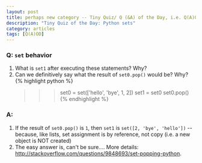 ```yaml
---
layout: post
title: perhaps new category -- Tiny Quiz/ Q (&A) of the Day, i.e. Q(A)OD (Python)
description: "Tiny Quiz of the Day: Python sets"
category: articles
tags: [Q(A)OD]
---
```


### Q: ``set`` behavior
1. What is ``set1`` after executing these statements?  Why?
2. Can we definitively say what the result of ``set0.pop()`` would be? Why?
    {% highlight python %}
    >>> set0 = set(['hello', 'bye', 1, 2])
    >>> set1 = set0
    >>> set0.pop()
    {% endhighlight %}

### A:
1. If the result of ``set0.pop()`` is ``1``, then ``set1`` is ``set([2, 'bye', 'hello'])`` -- because, like lists, set assignment is by reference, not copy (i.e. a new object is NOT created)
2. The easy answer is, can't be sure.... More details: <a href="http://stackoverflow.com/questions/9848693/set-popping-python">http://stackoverflow.com/questions/9848693/set-popping-python</a>.
